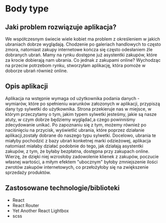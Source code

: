 # Body type

## Jaki problem rozwiązuje aplikacja?

We współczesnym świecie wiele kobiet ma problem z określeniem w jakich ubraniach dobrze wyglądają. Chodzenie po
galeriach handlowych to często zmora, natomiast zakupy internetowe kończa się często odesłaniem źle dobranych ubrań.
Mamy na rynku dostępne już asystentki zakupów, które za krocie dobierają nam ubrania. Co jednak z zakupami online?
Wychodząc na przeciw potrzebom rynku, stworzyłam aplikację, która pomoże w doborze ubrań również online.

## Opis aplikacji

Aplikacja na wstępnie wymaga od użytkownika podania danych - wymiarów, które po spełnieniu warunków załozonych w
aplikacji, przypiszą dany typ sylwetki do użytkownika. Strona przekieruje nas w miejsce, w którym przeczytamy o tym,
jakim typem sylwetki jesteśmy, jakie są nasze atuty, w czym dobrze będziemy wyglądać,a czego powinniśmy zdecydowanie
unikać. Po zapoznaniu się z tym, możemy również po naciśnięciu na przycisk, wyświetlić ubrania, które poprzez działanie
aplikacji,zostały dobrane do naszego typu sylwetki. Docelowo, ubrania te miałyby pochodzić z bazy ubrań konketnej marki
odzieżowej, aplikacja natomiast miałaby działać podobnie do tego, jak działają asystentki zakupów, z tym, że byłaby
bezpłatna, dostępna przy zakupach online. Wierzę, że dzięki niej wzrosłoby zadowolenie klienek z zakupów, poczucie
własnej wartości, a miłym efektem "ubocznym" byłoby zmniejszenie ilości zwrotów zakupów internetowych, co przełożyłoby
się na zwiększenie sprzedaży produktów.

## Zastosowane technologie/biblioteki

* React
* React Router
* Yet Another React Lightbox
* scss